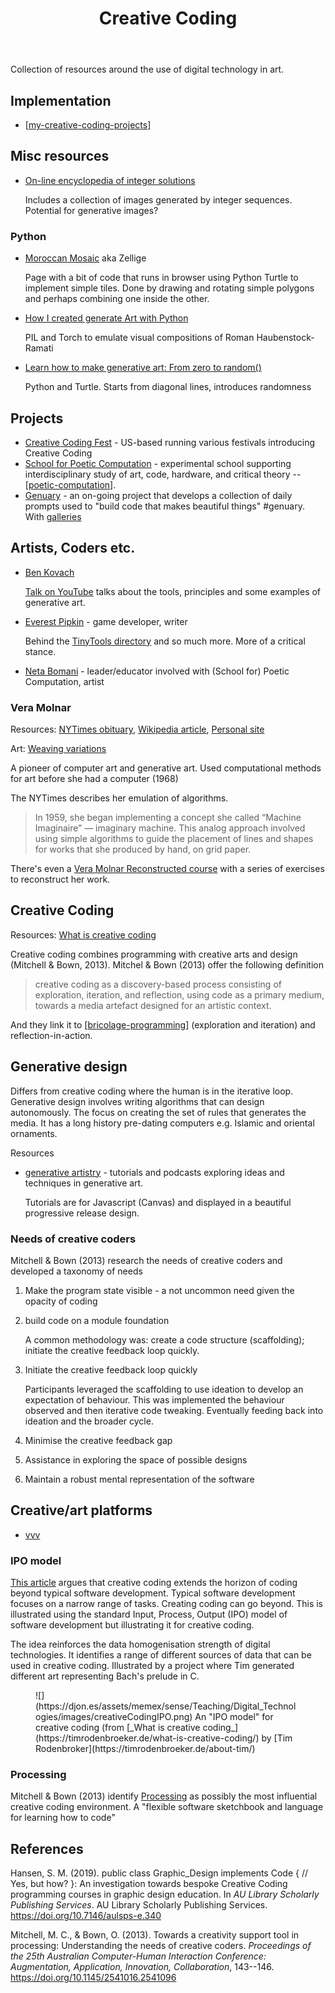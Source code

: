 ﻿---
backlinks:
- title: Creative coding experiments
  url: /sense/Python/creative-coding-with-python.html
- title: Computing
  url: /sense/computing/computing.html
- title: Teaching Digital Technologies
  url: /sense/Teaching/Digital_Technologies/teaching-digital-technologies.html
- title: My approach to teaching digital technologies
  url: /sense/Teaching/Mathematics/my-approach-to-teaching-digital-technologies.html
tags: digital,art, creative-coding
title: Creative Coding
type: note
---
Collection of resources around the use of digital technology in art.

## Implementation

- [[my-creative-coding-projects]]

## Misc resources

- [On-line encyclopedia of integer solutions](https://oeis.org/OEIS_pics.html)

    Includes a collection of images generated by integer sequences. Potential for generative images?

### Python

- [Moroccan Mosaic](https://www.101computing.net/moroccan-mosaic/) aka Zellige

    Page with a bit of code that runs in browser using Python Turtle to implement simple tiles. Done by drawing and rotating simple polygons and perhaps combining one inside the other.

- [How I created generate Art with Python](https://towardsdatascience.com/how-i-created-generative-art-with-python-that-10000-dall-e-credits-could-not-buy-fcf804b61437)

    PIL and Torch to emulate visual compositions of Roman Haubenstock-Ramati

- [Learn how to make generative art: From zero to random()](https://spin.atomicobject.com/2021/12/14/generative-art-zero-random/)

    Python and Turtle. Starts from diagonal lines, introduces randomness

## Projects

- [Creative Coding Fest](https://ccfest.rocks/) - US-based running various festivals introducing Creative Coding
- [School for Poetic Computation](https://sfpc.study) - experimental school supporting interdisciplinary study of art, code, hardware, and critical theory -- [[poetic-computation]].
- [Genuary](https://genuary.art/) - an on-going project that develops a collection of daily prompts used to "build code that makes beautiful things" #genuary. With [galleries](https://www.joyn.xyz/contest/genuary-day-gallery-generative-music-09d66f6e5482?)

## Artists, Coders etc.

- [Ben Kovach](https://bendotk.com/)

    [Talk on YouTube](https://www.youtube.com/watch?v=kZNTozzsNqk&t=1900s) talks about the tools, principles and some examples of generative art.

- [Everest Pipkin](https://everest-pipkin.com/#about/bio.html) - game developer, writer

    Behind the [TinyTools directory](https://tinytools.directory/) and so much more. More of a critical stance.

- [Neta Bomani](https://netabomani.com) - leader/educator involved with  (School for) Poetic Computation, artist


### Vera Molnar

Resources: [NYTimes obituary](https://www.nytimes.com/2023/12/15/arts/vera-molnar-dead.html), [Wikipedia article](https://www.nytimes.com/2023/12/15/arts/vera-molnar-dead.html), [Personal site](http://www.veramolnar.com/)

Art: [Weaving variations](https://www.holo.mg/dossiers/vera-molnar-weaving-variations/)

A pioneer of computer art and generative art. Used computational methods for art before she had a computer (1968)

The NYTimes describes her emulation of algorithms. 

> In 1959, she began implementing a concept she called “Machine Imaginaire” — imaginary machine. This analog approach involved using simple algorithms to guide the placement of lines and shapes for works that she produced by hand, on grid paper.

There's even a [Vera Molnar Reconstructed course](https://timrodenbroeker.de/courses/molnar/) with a series of exercises to reconstruct her work.

## Creative Coding

Resources: [What is creative coding](https://timrodenbroeker.de/what-is-creative-coding/)

Creative coding combines programming with creative arts and design (Mitchell & Bown, 2013). Mitchel & Bown (2013) offer the following definition

> creative coding as a discovery-based process consisting of exploration, iteration, and reflection, using code as a primary medium, towards a media artefact designed for an artistic context.

And they link it to [[bricolage-programming]] (exploration and iteration) and reflection-in-action.

## Generative design

Differs from creative coding where the human is in the iterative loop. Generative design involves writing algorithms that can design autonomously. The focus on creating the set of rules that generates the media. It has a long history pre-dating computers e.g. Islamic and oriental ornaments.

Resources

- [generative artistry](https://generativeartistry.com/) - tutorials and podcasts exploring ideas and techniques in generative art.

    Tutorials are for Javascript (Canvas) and displayed in a beautiful progressive release design.

### Needs of creative coders

Mitchell & Bown (2013) research the needs of creative coders and developed a taxonomy of needs

1. Make the program state visible - a not uncommon need given the opacity of coding
2. build code on a module foundation 

    A common methodology was: create a code structure (scaffolding); initiate the creative feedback loop quickly.

3. Initiate the creative feedback loop quickly

    Participants leveraged the scaffolding to use ideation to develop an expectation of behaviour. This was implemented the behaviour observed and then iterative code tweaking. Eventually feeding back into ideation and the broader cycle.

4. Minimise the creative feedback gap
5. Assistance in exploring the space of possible designs
6. Maintain a robust mental representation of the software

## Creative/art platforms

- [vvv](https://www.visualprogramming.net/)

### IPO model

[This article](https://timrodenbroeker.de/what-is-creative-coding/) argues that creative coding extends the horizon of coding beyond typical software development. Typical software development focuses on a narrow range of tasks. Creating coding can go beyond. This is illustrated using the standard Input, Process, Output (IPO) model of software development but illustrating it for creative coding.

The idea reinforces the data homogenisation strength of digital technologies. It identifies a range of different sources of data that can be used in creative coding. Illustrated by a project where Tim generated different art representing Bach's prelude in C.

<figure markdown>
![](https://djon.es/assets/memex/sense/Teaching/Digital_Technologies/images/creativeCodingIPO.png)
<caption>An "IPO model" for creative coding (from [_What is creative coding_](https://timrodenbroeker.de/what-is-creative-coding/) by [Tim Rodenbroker](https://timrodenbroeker.de/about-tim/)</caption>
</figure>

### Processing

Mitchell & Bown (2013) identify [Processing](https://www.processing.org/) as possibly the most influential creative coding environment. A "flexible software sketchbook and language for learning how to code"

## References

Hansen, S. M. (2019). public class Graphic\_Design implements Code { // Yes, but how? }: An investigation towards bespoke Creative Coding programming courses in graphic design education. In *AU Library Scholarly Publishing Services*. AU Library Scholarly Publishing Services. <https://doi.org/10.7146/aulsps-e.340>

Mitchell, M. C., & Bown, O. (2013). Towards a creativity support tool in processing: Understanding the needs of creative coders. *Proceedings of the 25th Australian Computer-Human Interaction Conference: Augmentation, Application, Innovation, Collaboration*, 143--146. <https://doi.org/10.1145/2541016.2541096>

[//begin]: # "Autogenerated link references for markdown compatibility"
[my-creative-coding-projects]: my-creative-coding-projects "My creative coding projects"
[poetic-computation]: poetic-computation "Poetic Computation"
[bricolage-programming]: bricolage-programming "Bricolage programming"
[//end]: # "Autogenerated link references"
